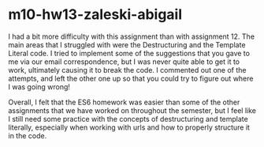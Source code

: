 # m10-hw13-zaleski-abigail

I had a bit more difficulty with this assignment than with assignment 12. The main areas that I struggled with were the Destructuring and the Template Literal code. I tried to implement some of the suggestions that you gave to me via our email correspondence, but I was never quite able to get it to work, ultimately causing it to break the code. I commented out one of the attempts, and left the other one up so that you could try to figure out where I was going wrong! 

Overall, I felt that the ES6 homework was easier than some of the other assignments that we have worked on throughout the semester, but I feel like I still need some practice with the concepts of destructuring and template literally, especially when working with urls and how to properly structure it in the code.
